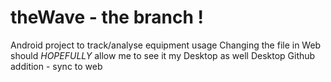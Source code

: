 # theWave - the branch !
Android project to track/analyse equipment usage
Changing the file in Web should *HOPEFULLY* allow me to see it my Desktop as well
Desktop Github addition - sync to web
